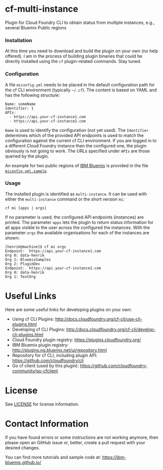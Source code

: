 # cf-multi-instance
Plugin for Cloud Foundry CLI to obtain status from multiple instances, e.g., several Bluemix Public regions


### Installation
At this time you need to download and build the plugin on your own (no help offered). I am in the process of building plugin binaries that could be directly installed using the `cf` plugin-related commands. Stay tuned.

### Configuration
A file `miconfig.yml` needs to be placed in the default configuration path for the cf CLI environment (typically `~/.cf`). The content is based on YAML and has the following structure:   
```
Name: someName
Identifier: 1
APIs:
  - https://api.your-cf-instance1.com
  - https://api.your-cf-instance2.com
```   

`Name` is used to identify the configuration (not yet used). The `Identifier` determines which of the provided API endpoints is used to match the configuration against the current cf CLI environment. If you are logged in to a different Cloud Foundry instance then the configured one, the plugin obviously is not going to work. The URLs specified under `APIs` are those queried by the plugin. 

An example for two public regions of [IBM Bluemix](http://www.ibm.com/cloud-computing/bluemix/) is provided in the file [`miconfig.yml.sample`](miconfig.yml.sample).

### Usage
The installed plugin is identified as `multi-instance`. It can be used with either the `multi-instance` command or the short version `mi`:   
```
cf mi [apps | orgs]
```   
If no parameter is used, the configured API endpoints (instances) are printed. The parameter `apps` lets the plugin to return status information for all apps visible to the user across the configured the instances. With the parameter `orgs` the available organisations for each of the instances are shown:   
```
[henrik@machine]$ cf mi orgs
Endpoint:  https://api.your-cf-instance1.com
Org 0: data-henrik
Org 1: BluemixSamples
Org 2: PluginDev
Endpoint:  https://api.your-cf-instance2.com
Org 0: data-henrik
Org 1: TestOrg
```   
# Useful Links
Here are some useful links for developing plugins on your own:
* Using cf CLI Plugins: http://docs.cloudfoundry.org/cf-cli/use-cli-plugins.html
* Developing cf CLI Plugins: http://docs.cloudfoundry.org/cf-cli/develop-cli-plugins.html
* Cloud Foundry plugin registry: https://plugins.cloudfoundry.org/
* IBM Bluemix plugin registry: http://plugins.ng.bluemix.net/ui/repository.html
* Repository for cf CLI, including plugin API: https://github.com/cloudfoundry/cli
* Go cf client (used by this plugin): https://github.com/cloudfoundry-community/go-cfclient

# License
See [LICENSE](LICENSE) for license information.

# Contact Information
If you have found errors or some instructions are not working anymore, then please open an GitHub issue or, better, create a pull request with your desired changes.

You can find more tutorials and sample code at:
https://ibm-bluemix.github.io/
